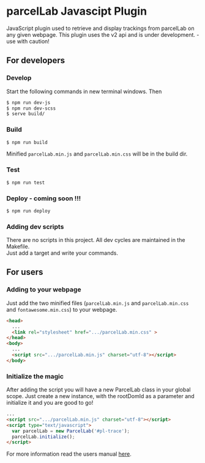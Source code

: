 # parcelLab Javascipt Plugin
JavaScript plugin used to retrieve and display trackings from parcelLab on any given webpage.
This plugin uses the v2 api and is under development. - use with caution!

## For developers

### Develop
Start the following commands in new terminal windows. Then
```bash  
$ npm run dev-js
$ npm run dev-scss
$ serve build/
```

### Build
```bash
$ npm run build
```
Minified `parcelLab.min.js` and `parcelLab.min.css` will be in the build dir.


### Test
```bash
$ npm run test
```

### Deploy - coming soon !!!
```bash
$ npm run deploy
```

### Adding dev scripts
There are no scripts in this project. All dev cycles are maintained in the Makefile.  
Just add a target and write your commands.

## For users
### Adding to your webpage
Just add the two minified files (`parcelLab.min.js` and `parcelLab.min.css` and `fontawesome.min.css`) to your webpage.
```html
<head>
  ...
  <link rel="stylesheet" href=".../parcelLab.min.css" >
</head>
<body>
  ...
  <script src=".../parcelLab.min.js" charset="utf-8"></script>
</body>  
```

### Initialize the magic
After adding the script you will have a new ParcelLab class in your global scope. Just create a new instance, with the rootDomId as a parameter and initialize it and you are good to go!
```html
...
<script src=".../parcelLab.min.js" charset="utf-8"></script>
<script type="text/javascript">
  var parcelLab = new ParcelLab('#pl-trace');
  parcelLab.initialize();
</script>
```
For more information read the users manual [here]('').
